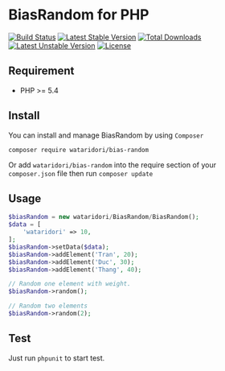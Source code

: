 BiasRandom for PHP
==========
[![Build Status](https://travis-ci.org/wataridori/bias-random.svg)](https://travis-ci.org/wataridori/bias-random)
[![Latest Stable Version](https://poser.pugx.org/wataridori/bias-random/v/stable.svg)](https://packagist.org/packages/wataridori/bias-random)
[![Total Downloads](https://poser.pugx.org/wataridori/bias-random/downloads.svg)](https://packagist.org/packages/wataridori/bias-random)
[![Latest Unstable Version](https://poser.pugx.org/wataridori/bias-random/v/unstable.svg)](https://packagist.org/packages/wataridori/bias-random)
[![License](https://poser.pugx.org/wataridori/bias-random/license.svg)](https://packagist.org/packages/wataridori/bias-random)

## Requirement
* PHP >= 5.4

## Install

You can install and manage BiasRandom by using `Composer`

```
composer require wataridori/bias-random
```

Or add `wataridori/bias-random` into the require section of your `composer.json` file then run `composer update`

## Usage

```php
$biasRandom = new wataridori/BiasRandom/BiasRandom();
$data = [
    'wataridori' => 10, 
];
$biasRandom->setData($data);
$biasRandom->addElement('Tran', 20);
$biasRandom->addElement('Duc', 30);
$biasRandom->addElement('Thang', 40);

// Random one element with weight.
$biasRandom->random();

// Random two elements
$biasRandom->random(2);
```

## Test
Just run `phpunit` to start test.